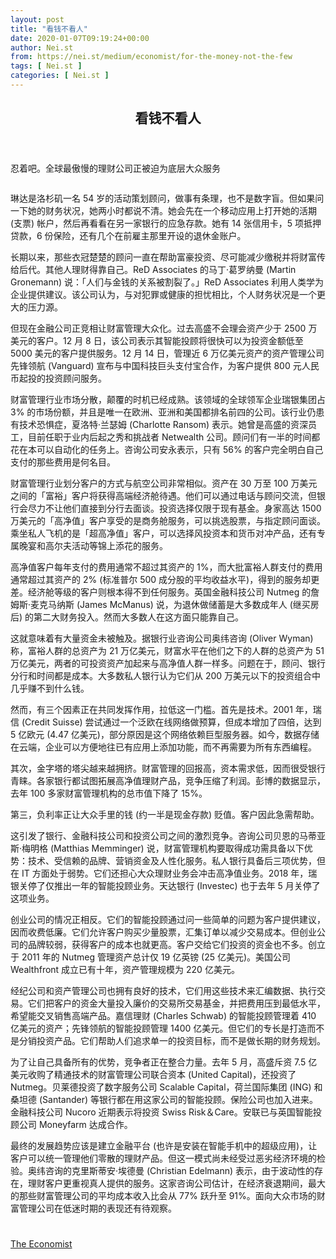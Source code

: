 ```yaml
---
layout: post
title: "看钱不看人"
date: 2020-01-07T09:19:24+00:00
author: Nei.st
from: https://nei.st/medium/economist/for-the-money-not-the-few
tags: [ Nei.st ]
categories: [ Nei.st ]
---
```


<article class="post-14288 post type-post status-publish format-standard hentry category-economist" id="post-14288">
 <header class="page-header medium Archives">
  <div class="page-header__image">
  </div>
  <div class="page-header__content">
   <h1 class="page-title text-align-center">
    看钱不看人
   </h1>
  </div>
 </header>
 <div class="entry-content aesop-entry-content" id="post-14288-content">
  <link as="font" crossorigin="anonymous" href="//cdn.jsdelivr.net/gh/0nd1jyU39XQ/_/glyph/font-face/0uIzqoZjSuJfvSBnvgXTcApMtcVhMcpr.woff" rel="preload" type="font/woff"/>
  <link as="font" crossorigin="anonymous" href="//cdn.jsdelivr.net/gh/0nd1jyU39XQ/_/glyph/font-face/1sTnSLZWDKucPX6SAk.woff" rel="preload" type="font/woff"/>
  <p class="blog-post__description">
   忍着吧。全球最傲慢的理财公司正被迫为底层大众服务
  </p>
  <span id="more-14288">
  </span>
  <div class="navigation__primary-inner">
   <a class="economist__link-logo" href="//nei.st/medium/economist">
   </a>
  </div>
  <div class="container img component-image">
   <div class="aspectRatioPlaceholder">
    <div class="progressiveMedia" data-height="720" data-width="1280">
     <img alt="" class="progressiveMedia-image" data-src="https://cdn.jsdelivr.net/gh/0nd1jyU39XQ/_/img/1/20191221_fnd001.jpg" src="https://cdn.jsdelivr.net/gh/0nd1jyU39XQ/_/img/1/20191221_fnd001.jpg"/>
    </div>
   </div>
  </div>
  <p>
   琳达是洛杉矶一名 54 岁的活动策划顾问，做事有条理，也不是数字盲。但如果问一下她的财务状况，她两小时都说不清。她会先在一个移动应用上打开她的活期 (支票) 帐户，然后再看看在另一家银行的应急存款。她有 14 张信用卡，5 项抵押贷款，6 份保险，还有几个在前雇主那里开设的退休金账户。
  </p>
  <p>
   长期以来，那些衣冠楚楚的顾问一直在帮助富豪投资、尽可能减少缴税并将财富传给后代。其他人理财得靠自己。ReD Associates 的马丁·葛罗纳曼 (Martin Gronemann) 说：「人们与金钱的关系被割裂了。」ReD Associates 利用人类学为企业提供建议。该公司认为，与对犯罪或健康的担忧相比，个人财务状况是一个更大的压力源。
  </p>
  <p>
   但现在金融公司正竞相让财富管理大众化。过去高盛不会理会资产少于 2500 万美元的客户。12 月 8 日，该公司表示其智能投顾将很快可以为投资金额低至 5000 美元的客户提供服务。12 月 14 日，管理近 6 万亿美元资产的资产管理公司先锋领航 (Vanguard) 宣布与中国科技巨头支付宝合作，为客户提供 800 元人民币起投的投资顾问服务。
  </p>
  <p>
   财富管理行业市场分散，颠覆的时机已经成熟。该领域的全球领军企业瑞银集团占 3% 的市场份额，并且是唯一在欧洲、亚洲和美国都排名前四的公司。该行业仍患有技术恐惧症，夏洛特·兰瑟姆 (Charlotte Ransom) 表示。她曾是高盛的资深员工，目前任职于业内后起之秀和挑战者 Netwealth 公司。顾问们有一半的时间都花在本可以自动化的任务上。咨询公司安永表示，只有 56% 的客户完全明白自己支付的那些费用是何名目。
  </p>
  <p>
   财富管理行业划分客户的方式与航空公司非常相似。资产在 30 万至 100 万美元之间的「富裕」客户将获得高端经济舱待遇。他们可以通过电话与顾问交流，但银行会尽力不让他们直接到分行去面谈。投资选择仅限于现有基金。身家高达 1500 万美元的「高净值」客户享受的是商务舱服务，可以挑选股票，与指定顾问面谈。乘坐私人飞机的是「超高净值」客户，可以选择风投资本和货币对冲产品，还有专属晚宴和高尔夫活动等锦上添花的服务。
  </p>
  <div class="code-block code-block-1" style="margin: 8px 0; clear: both;">
   <div class="container ads_KbHEVhh8Rw">
    <div class="card card--blog post-sidebar">
     <div class="card-body">
      <div class="logo_ngcontent-kty-0">
      </div>
      <div class="iframe-blocker U6XAMK63Vh00WqvF2BacIQ">
       <div class="background-h60B">
       </div>
       <div class="WumZiPCS4MeMw4pxQ">
       </div>
      </div>
     </div>
     <div class="card-footer">
      <div class="card-footer-wrapper" layout="row bottom-left">
      </div>
     </div>
    </div>
   </div>
  </div>
  <p>
   高净值客户每年支付的费用通常不超过其资产的 1%，而大批富裕人群支付的费用通常超过其资产的 2% (标准普尔 500 成分股的平均收益水平)，得到的服务却更差。经济舱等级的客户则根本得不到任何服务。英国金融科技公司 Nutmeg 的詹姆斯·麦克马纳斯 (James McManus) 说，为退休做储蓄是大多数成年人 (继买房后) 的第二大财务投入。然而大多数人在这方面只能靠自己。
  </p>
  <p>
   这就意味着有大量资金未被触及。据银行业咨询公司奥纬咨询 (Oliver Wyman) 称，富裕人群的总资产为 21 万亿美元，财富水平在他们之下的人群的总资产为 51 万亿美元，两者的可投资资产加起来与高净值人群一样多。问题在于，顾问、银行分行和时间都是成本。大多数私人银行认为它们从 200 万美元以下的投资组合中几乎赚不到什么钱。
  </p>
  <p>
   然而，有三个因素正在共同发挥作用，拉低这一门槛。首先是技术。2001 年，瑞信 (Credit Suisse) 尝试通过一个泛欧在线网络做预算，但成本增加了四倍，达到 5 亿欧元 (4.47 亿美元)，部分原因是这个网络依赖巨型服务器。如今，数据存储在云端，企业可以方便地往已有应用上添加功能，而不再需要为所有东西编程。
  </p>
  <p>
   其次，金字塔的塔尖越来越拥挤。财富管理的回报高，资本需求低，因而很受银行青睐。各家银行都试图拓展高净值理财产品，竞争压缩了利润。彭博的数据显示，去年 100 多家财富管理机构的总市值下降了 15%。
  </p>
  <p>
   第三，负利率正让大众手里的钱 (约一半是现金存款) 贬值。客户因此急需帮助。
  </p>
  <p>
   这引发了银行、金融科技公司和投资公司之间的激烈竞争。咨询公司贝恩的马蒂亚斯·梅明格 (Matthias Memminger) 说，财富管理机构要取得成功需具备以下优势：技术、受信赖的品牌、营销资金及人性化服务。私人银行具备后三项优势，但在 IT 方面处于弱势。它们还担心大众理财业务会冲击高净值业务。2018 年，瑞银关停了仅推出一年的智能投顾业务。天达银行 (Investec) 也于去年 5 月关停了这项业务。
  </p>
  <div class="code-block code-block-1" style="margin: 8px 0; clear: both;">
   <div class="container ads_KbHEVhh8Rw">
    <div class="card card--blog post-sidebar">
     <div class="card-body">
      <div class="logo_ngcontent-kty-0">
      </div>
      <div class="iframe-blocker U6XAMK63Vh00WqvF2BacIQ">
       <div class="background-h60B">
       </div>
       <div class="WumZiPCS4MeMw4pxQ">
       </div>
      </div>
     </div>
     <div class="card-footer">
      <div class="card-footer-wrapper" layout="row bottom-left">
      </div>
     </div>
    </div>
   </div>
  </div>
  <p>
   创业公司的情况正相反。它们的智能投顾通过问一些简单的问题为客户提供建议，因而收费低廉。它们允许客户购买少量股票，汇集订单以减少交易成本。但创业公司的品牌较弱，获得客户的成本也就更高。客户交给它们投资的资金也不多。创立于 2011 年的 Nutmeg 管理资产总计仅 19 亿英镑 (25 亿美元)。美国公司 Wealthfront 成立已有十年，资产管理规模为 220 亿美元。
  </p>
  <p>
   经纪公司和资产管理公司也拥有良好的技术，它们用这些技术来汇编数据、执行交易。它们把客户的资金大量投入廉价的交易所交易基金，并把费用压到最低水平，希望能交叉销售高端产品。嘉信理财 (Charles Schwab) 的智能投顾管理着 410 亿美元的资产；先锋领航的智能投顾管理 1400 亿美元。但它们的专长是打造而不是分销投资产品。它们帮助人们追求单一的投资目标，而不是做长期的财务规划。
  </p>
  <p>
   为了让自己具备所有的优势，竞争者正在整合力量。去年 5 月，高盛斥资 7.5 亿美元收购了精通技术的财富管理公司联合资本 (United Capital)，还投资了 Nutmeg。贝莱德投资了数字服务公司 Scalable Capital，荷兰国际集团 (ING) 和桑坦德 (Santander) 等银行都在用这家公司的智能投顾。保险公司也加入进来。金融科技公司 Nucoro 近期表示将投资 Swiss Risk＆Care。安联已与英国智能投顾公司 Moneyfarm 达成合作。
  </p>
  <p>
   最终的发展趋势应该是建立金融平台 (也许是安装在智能手机中的超级应用)，让客户可以统一管理他们零散的理财产品。但这一模式尚未经受过恶劣经济环境的检验。奥纬咨询的克里斯蒂安·埃德曼 (Christian Edelmann) 表示，由于波动性的存在，理财客户更重视真人提供的服务。这家咨询公司估计，在经济衰退期间，最大的那些财富管理公司的平均成本收入比会从 77% 跃升至 91%。面向大众市场的财富管理公司在低迷时期的表现还有待观察。
  </p>
  <div class="container ag ah">
   <div class="fe n el">
    <a class="dt du bn bo bp bq br bs bt bu dv dw bx by dx dy" href="https://nei.st/medium/economist?source=https://www.economist.com/finance-and-economics/2019/12/18/wealth-managers-are-promising-business-class-service-for-the-masses">
     <div class="c ff fg ag ah fh el fi fj ce fk fl fm fn fo fp fq fr fs ft fu">
      <div class="bs em en eo ep eq fv ah fw fg ag bm eu fx q fy fz p ac">
      </div>
     </div>
    </a>
   </div>
  </div>
  <div class="code-block code-block-2" style="margin: 8px 0; clear: both;">
   <br/>
   <div class="container ads_KbHEVhh8Rw">
    <div class="card card--blog post-sidebar">
     <div class="card-body">
      <div class="logo_ngcontent-kty-0">
      </div>
      <div class="iframe-blocker U6XAMK63Vh00WqvF2BacIQ">
       <div class="background-h60B">
       </div>
       <div class="WumZiPCS4MeMw4pxQ">
       </div>
      </div>
     </div>
     <div class="card-footer">
      <div class="card-footer-wrapper" layout="row bottom-left">
      </div>
     </div>
    </div>
   </div>
  </div>
 </div>
 <footer class="entry-footer">
  <div class="categories icon-link">
   <a href="https://nei.st/category/medium/economist" rel="category tag">
    The Economist
   </a>
  </div>
 </footer>
</article>

